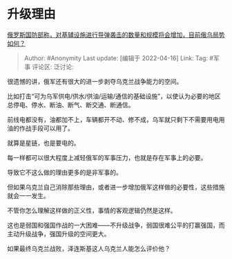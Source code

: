 # 升级理由
[俄罗斯国防部称，对基辅设施进行导弹袭击的数量和规模将会增加，目前俄乌局势如何？](https://www.zhihu.com/question/528104222/answer/2442778306)

> Author: #Anonymity
> Last update: [编辑于 2022-04-16]
> Link:
> Tag: #军事
> 评论区:
> 泛讨论:

很遗憾的讲，俄军还有很大的进一步剥夺乌克兰战争能力的空间。

比如打击“可为乌军供电/供水/供油/运输/通信的基础设施”，以使认为必要的地区总停电、停水、断油、断气、断交通、断通信。

前线电都没有，油都加不上，车辆都开不动、修不成，乌军就只剩下不需要用电用油的作战手段可以用了。

就算是星链，也是要电的。

每一样都可以很大程度上减轻俄军的军事压力，也就是存在军事上的必要。

导致它不这么做的理由更多的是非军事的。

但如果乌克兰自己消除那些理由，或者进一步增加俄军这样做的必要性，这些措施就会一一发生。

不管你怎么理解这样做的正义性，事情的客观逻辑仍然是这样。

这也是弱国和强国作战的一大困难——不升级战争，弱国很难公平的打赢强国，而主动升级战争，强国升级的空间更大。

如果最终乌克兰战败，泽连斯基这人乌克兰人能怎么评价他？
